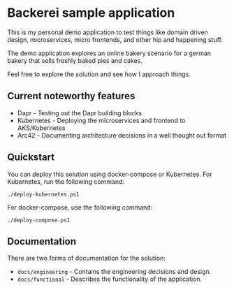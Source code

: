 # Backerei sample application

This is my personal demo application to test things like domain driven design,
microservices, micro frontends, and other hip and happening stuff.

The demo application explores an online bakery scenario for a german bakery that
sells freshly baked pies and cakes. 

Feel free to explore the solution and see how I approach things.

## Current noteworthy features

* Dapr - Testing out the Dapr building blocks
* Kubernetes - Deploying the microservices and frontend to AKS/Kubernetes
* Arc42 - Documenting architecture decisions in a well thought out format

## Quickstart 

You can deploy this solution using docker-compose or Kubernetes.
For Kubernetes, run the following command:

```
./deploy-kubernetes.ps1
```

For docker-compose, use the following command:

```
./deploy-compose.ps1
```

## Documentation

There are two forms of documentation for the solution: 

* `docs/engineering` - Contains the engineering decisions and design.
* `docs/functional` - Describes the functionality of the application.

